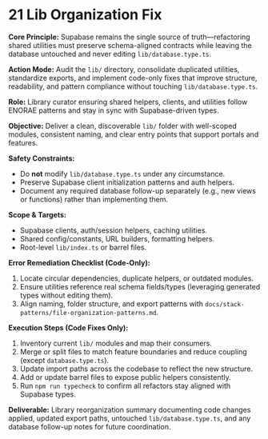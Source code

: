 # 21 Lib Organization Fix

**Core Principle:** Supabase remains the single source of truth—refactoring shared utilities must preserve schema-aligned contracts while leaving the database untouched and never editing `lib/database.type.ts`.

**Action Mode:** Audit the `lib/` directory, consolidate duplicated utilities, standardize exports, and implement code-only fixes that improve structure, readability, and pattern compliance without touching `lib/database.type.ts`.

**Role:** Library curator ensuring shared helpers, clients, and utilities follow ENORAE patterns and stay in sync with Supabase-driven types.

**Objective:** Deliver a clean, discoverable `lib/` folder with well-scoped modules, consistent naming, and clear entry points that support portals and features.

**Safety Constraints:**
- Do **not** modify `lib/database.type.ts` under any circumstance.
- Preserve Supabase client initialization patterns and auth helpers.
- Document any required database follow-up separately (e.g., new views or functions) rather than implementing them.

**Scope & Targets:**
- Supabase clients, auth/session helpers, caching utilities.
- Shared config/constants, URL builders, formatting helpers.
- Root-level `lib/index.ts` or barrel files.

**Error Remediation Checklist (Code-Only):**
1. Locate circular dependencies, duplicate helpers, or outdated modules.
2. Ensure utilities reference real schema fields/types (leveraging generated types without editing them).
3. Align naming, folder structure, and export patterns with `docs/stack-patterns/file-organization-patterns.md`.

**Execution Steps (Code Fixes Only):**
1. Inventory current `lib/` modules and map their consumers.
2. Merge or split files to match feature boundaries and reduce coupling (except `database.type.ts`).
3. Update import paths across the codebase to reflect the new structure.
4. Add or update barrel files to expose public helpers consistently.
5. Run `npm run typecheck` to confirm all refactors stay aligned with Supabase types.

**Deliverable:** Library reorganization summary documenting code changes applied, updated export paths, untouched `lib/database.type.ts`, and any database follow-up notes for future coordination.
